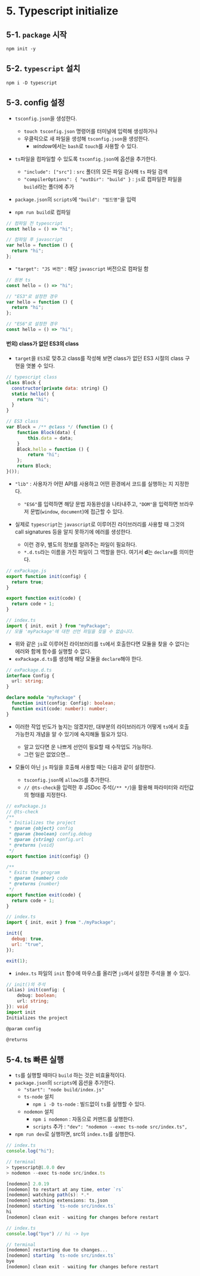 # 5. Typescript initialize

## 5-1. `package` 시작

```shell
npm init -y
```

## 5-2. `typescript` 설치

```shell
npm i -D typescript
```

## 5-3. **config** 설정

- `tsconfig.json`을 생성한다.

  - `touch tsconfig.json` 명령어를 터미널에 입력해 생성하거나
  - 우클릭으로 새 파일을 생성해 `tsconfig.json`을 생성한다.
    - *window*에서는 `bash`로 `touch`를 사용할 수 있다.

- `ts`파일을 컴파일할 수 있도록 `tsconfig.json`에 옵션을 추가한다.
  - `"include": ["src"]` : `src` 폴더의 모든 파일 검사해 `ts` 파일 검색
  - `"compilerOptions": { "outDir": "build" }` : `js`로 컴파일한 파일을 `build`라는 폴더에 추가
- `package.json`의 `scripts`에 `"build": "빌드명"`을 입력
- `npm run build`로 컴파일

```typescript
// 컴파일 전 typescript
const hello = () => "hi";

// 컴파일 후 javascript
var hello = function () {
  return "hi";
};
```

- `"target": "JS 버전"` : 해당 `javascript` 버전으로 컴파일 함

```javascript
// 원본 ts
const hello = () => "hi";

// "ES3"로 설정한 경우
var hello = function () {
  return "hi";
};

// "ES6"로 설정한 경우
const hello = () => "hi";
```

#### 번외) class가 없던 ES3의 class

- `target`을 `ES3`로 맞추고 class를 작성해 보면 class가 없던 ES3 시절의 class 구현을 엿볼 수 있다.

```javascript
// typescript class
class Block {
  constructor(private data: string) {}
  static hello() {
    return "hi";
  }
}

// ES3 class
var Block = /** @class */ (function () {
    function Block(data) {
        this.data = data;
    }
    Block.hello = function () {
        return "hi";
    };
    return Block;
}());
```

- `"lib"` : 사용자가 어떤 API를 사용하고 어떤 환경에서 코드를 실행하는 지 지정한다.

  - `"ES6"`를 입력하면 해당 문법 자동완성을 나타내주고, `"DOM"`을 입력하면 브라우저 문법(`window`, `document`)에 접근할 수 있다.

- 실제로 `typescript`는 `javascript`로 이루어진 라이브러리를 사용할 때 그것의 call signatures 등을 알지 못하기에 에러를 생성한다.
  - 이런 경우, 별도의 정보를 알려주는 파일이 필요하다.
  - `*.d.ts`라는 이름을 가진 파일이 그 역할을 한다. 여기서 **d**는 `declare`를 의미한다.

```javascript
// exPackage.js
export function init(config) {
  return true;
}

export function exit(code) {
  return code + 1;
}

// index.ts
import { init, exit } from "myPackage";
// 모듈 'myPackage'에 대한 선언 파일을 찾을 수 없습니다.
```

- 위와 같은 `js`로 이루어진 라이브러리를 `ts`에서 호출한다면 모듈을 찾을 수 없다는 에러와 함께 함수를 실행할 수 없다.
- `exPackage.d.ts`를 생성해 해당 모듈을 `declare`해야 한다.

```typescript
// exPackage.d.ts
interface Config {
  url: string;
}

declare module "myPackage" {
  function init(config: Config): boolean;
  function exit(code: number): number;
}
```

- 이러한 작업 빈도가 높지는 않겠지만, 대부분의 라이브러리가 어떻게 `ts`에서 호출 가능한지 개념을 알 수 있기에 숙지해둘 필요가 있다.

  - 알고 있다면 운 나쁘게 선언이 필요할 때 수작업도 가능하다.
  - 그런 일은 없었으면...

- 모듈이 아닌 `js` 파일을 호출해 사용할 때는 다음과 같이 설정한다.
  - `tsconfig.json`에 `allowJS`를 추가한다.
  - `// @ts-check`을 입력한 후 JSDoc 주석(`/** */`)을 활용해 파라미터와 리턴값의 형태를 지정한다.

```javascript
// exPackage.js
// @ts-check
/**
 * Initializes the project
 * @param {object} config
 * @param {boolean} config.debug
 * @param {string} config.url
 * @returns {void}
 */
export function init(config) {}

/**
 * Exits the program
 * @param {number} code
 * @returns {number}
 */
export function exit(code) {
  return code + 1;
}

// index.ts
import { init, exit } from "./myPackage";

init({
  debug: true,
  url: "true",
});

exit(1);
```

- `index.ts` 파일의 `init` 함수에 마우스를 올리면 `js`에서 설정한 주석을 볼 수 있다.

```typescript
// init()의 주석
(alias) init(config: {
    debug: boolean;
    url: string;
}): void
import init
Initializes the project

@param config

@returns
```

## 5-4. ts 빠른 실행

- `ts`를 실행할 때마다 `build` 하는 것은 비효율적이다.
- `package.json`의 `scripts`에 옵션을 추가한다.
  - `"start": "node build/index.js"`
  - `ts-node` 설치
    - `npm i -D ts-node` : 빌드없이 `ts`를 실행할 수 있다.
  - `nodemon` 설치
    - `npm i nodemon` : 자동으로 커맨드를 실행한다.
    - `scripts` 추가 : `"dev": "nodemon --exec ts-node src/index.ts",`
- `npm run dev`로 실행하면, src의 `index.ts`를 실행한다.

```typescript
// index.ts
console.log("hi");

// terminal
> typescript@1.0.0 dev
> nodemon --exec ts-node src/index.ts

[nodemon] 2.0.19
[nodemon] to restart at any time, enter `rs`
[nodemon] watching path(s): *.*
[nodemon] watching extensions: ts,json
[nodemon] starting `ts-node src/index.ts`
hi
[nodemon] clean exit - waiting for changes before restart

// index.ts
console.log("bye") // hi -> bye

// terminal
[nodemon] restarting due to changes...
[nodemon] starting `ts-node src/index.ts`
bye
[nodemon] clean exit - waiting for changes before restart
```
